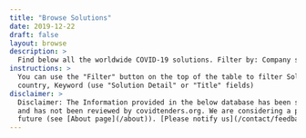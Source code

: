 ```yaml
---
title: "Browse Solutions"
date: 2019-12-22
draft: false
layout: browse
description: >
  Find below all the worldwide COVID-19 solutions. Filter by: Company size, country, Keyword (use "Solution Detail" or "Title" fields). The Solutions Database provides a convenient way to browse submissions, organized by category.
instructions: >
  You can use the "Filter" button on the top of the table to filter Solutions by:  Company size,
  country, Keyword (use "Solution Detail" or "Title" fields)
disclaimer: >
  Disclaimer: The Information provided in the below database has been submitted by companies directly
  and has not been reviewed by covidtenders.org. We are considering a peer-review process in the
  future (see [About page](/about)). [Please notify us](/contact/feedback) for any comments or inquiries.
---
```

